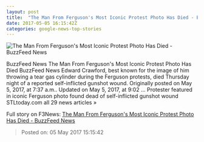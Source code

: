 ```yaml
---
layout: post
title:  "The Man From Ferguson's Most Iconic Protest Photo Has Died - BuzzFeed News"
date: 2017-05-05 16:15:42Z
categories: google-news-top-stories
---
```


![The Man From Ferguson's Most Iconic Protest Photo Has Died - BuzzFeed News](https://img.buzzfeed.com/buzzfeed-static/static/2017-05/5/15/campaign_images/buzzfeed-prod-fastlane-01/the-protester-from-the-famous-tear-gas-photo-in-f-2-10140-1494013255-1_dblbig.jpg)

BuzzFeed News The Man From Ferguson's Most Iconic Protest Photo Has Died BuzzFeed News Edward Crawford, best known for the image of him throwing a tear gas cylinder during the Ferguson protests, died Thursday night of a reported self-inflicted gunshot wound. Originally posted on May 5, 2017, at 7:37 a.m.. Updated on May 5, 2017, at 9:02 ... Protester featured in iconic Ferguson photo found dead of self-inflicted gunshot wound STLtoday.com all 29 news articles »


Full story on F3News: [The Man From Ferguson's Most Iconic Protest Photo Has Died - BuzzFeed News](http://www.f3nws.com/n/3XCKtB)

> Posted on: 05 May 2017 15:15:42
